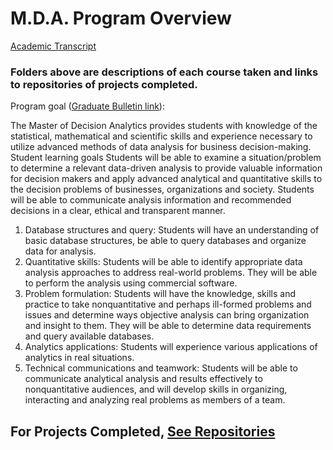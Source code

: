 # M.D.A. Program Overview 

[Academic Transcript](Academic-Transcript.pdf)

### Folders above are descriptions of each course taken and links to repositories of projects completed.

Program goal ([Graduate Bulletin link](http://bulletin.vcu.edu/graduate/school-business/supply-chain-management/decision-analytics-mda/#text)):

The Master of Decision Analytics provides students with knowledge of the statistical, mathematical and scientific skills and experience necessary to utilize advanced methods of data analysis for business decision-making.
Student learning goals
Students will be able to examine a situation/problem to determine a relevant data-driven analysis to provide valuable information for decision makers and apply advanced analytical and quantitative skills to the decision problems of businesses, organizations and society. Students will be able to communicate analysis information and recommended decisions in a clear, ethical and transparent manner.

1.	Database structures and query: Students will have an understanding of basic database structures, be able to query databases and organize data for analysis. 
2.	Quantitative skills: Students will be able to identify appropriate data analysis approaches to address real-world problems. They will be able to perform the analysis using commercial software. 
3.	Problem formulation: Students will have the knowledge, skills and practice to take nonquantitative and perhaps ill-formed problems and issues and determine ways objective analysis can bring organization and insight to them. They will be able to determine data requirements and query available databases. 
4.	Analytics applications: Students will experience various applications of analytics in real situations. 
5.	Technical communications and teamwork: Students will be able to communicate analytical analysis and results effectively to nonquantitative audiences, and will develop skills in organizing, interacting and analyzing real problems as members of a team. 


## For Projects Completed, [See Repositories](https://github.com/bryce-bowles/bryce-bowles)
